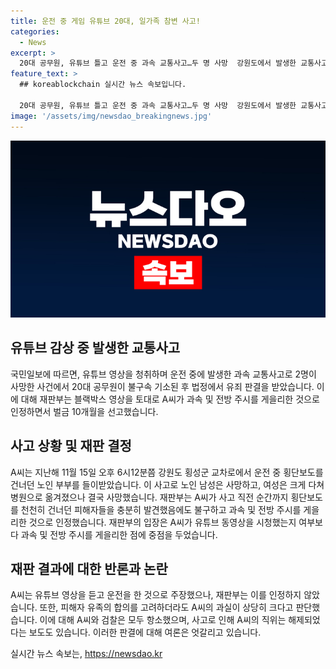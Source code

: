 ```yaml
---
title: 운전 중 게임 유튜브 20대, 일가족 참변 사고!
categories:
  - News
excerpt: >
  20대 공무원, 유튜브 틀고 운전 중 과속 교통사고…두 명 사망  강원도에서 발생한 교통사고로 20대 공무원이 구속됐다. 블랙박스 영상에는 피해자들을 충분히 발견할 수 있음에도 과속으로 인한 사고가 확인됐고, 운전 중 유튜브 영상을 재생한 것으로 나타났다. A씨는 유튜브 영상은 소리만 들었을 뿐이라 주장했으나 재판부는 이를 받아들이지 않았다. A씨에 대해 불구속 기소로 금고 10개월이 선고됐고, 공무원 직위는 해제됐다. A씨와 검찰은 1심 판결에 대해 항소했다.
feature_text: >
  ## koreablockchain 실시간 뉴스 속보입니다.

  20대 공무원, 유튜브 틀고 운전 중 과속 교통사고…두 명 사망  강원도에서 발생한 교통사고로 20대 공무원이 구속됐다. 블랙박스 영상에는 피해자들을 충분히 발견할 수 있음에도 과속으로 인한 사고가 확인됐고, 운전 중 유튜브 영상을 재생한 것으로 나타났다. A씨는 유튜브 영상은 소리만 들었을 뿐이라 주장했으나 재판부는 이를 받아들이지 않았다. A씨에 대해 불구속 기소로 금고 10개월이 선고됐고, 공무원 직위는 해제됐다. A씨와 검찰은 1심 판결에 대해 항소했다.
image: '/assets/img/newsdao_breakingnews.jpg'
---
```


<p><img src="/assets/img/newsdao_breakingnews.jpg" alt="koreablockchain 속보" /></p>

<h2 data-ke-size="size26">유튜브 감상 중 발생한 교통사고</h2>

<p data-ke-size="size16">국민일보에 따르면, 유튜브 영상을 청취하며 운전 중에 발생한 과속 교통사고로 2명이 사망한 사건에서 20대 공무원이 불구속 기소된 후 법정에서 유죄 판결을 받았습니다. 이에 대해 재판부는 블랙박스 영상을 토대로 A씨가 과속 및 전방 주시를 게을리한 것으로 인정하면서 벌금 10개월을 선고했습니다.</p>

<h2>사고 상황 및 재판 결정</h2>

<p data-ke-size="size16">A씨는 지난해 11월 15일 오후 6시12분쯤 강원도 횡성군 교차로에서 운전 중 횡단보도를 건너던 노인 부부를 들이받았습니다. 이 사고로 노인 남성은 사망하고, 여성은 크게 다쳐 병원으로 옮겨졌으나 결국 사망했습니다. 재판부는 A씨가 사고 직전 순간까지 횡단보도를 천천히 건너던 피해자들을 충분히 발견했음에도 불구하고 과속 및 전방 주시를 게을리한 것으로 인정했습니다. 재판부의 입장은 A씨가 유튜브 동영상을 시청했는지 여부보다 과속 및 전방 주시를 게을리한 점에 중점을 두었습니다.</p>

<h2>재판 결과에 대한 반론과 논란</h2>

<p data-ke-size="size16">A씨는 유튜브 영상을 듣고 운전을 한 것으로 주장했으나, 재판부는 이를 인정하지 않았습니다. 또한, 피해자 유족의 합의를 고려하더라도 A씨의 과실이 상당히 크다고 판단했습니다. 이에 대해 A씨와 검찰은 모두 항소했으며, 사고로 인해 A씨의 직위는 해제되었다는 보도도 있습니다. 이러한 판결에 대해 여론은 엇갈리고 있습니다.</p>
실시간 뉴스 속보는, <a href="https://newsdao.kr" rel="dofollow">https://newsdao.kr</a>


